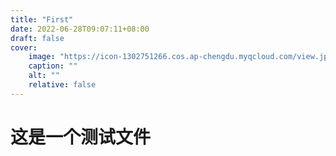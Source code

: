 ```yaml
---
title: "First"
date: 2022-06-28T09:07:11+08:00
draft: false
cover:
    image: "https://icon-1302751266.cos.ap-chengdu.myqcloud.com/view.jpg"
    caption: ""
    alt: ""
    relative: false
---
```

# 这是一个测试文件